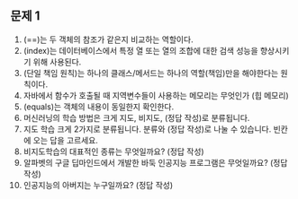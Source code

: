 ## 문제 1

1. (==)는 두 객체의 참조가 같은지 비교하는 역할이다.
2. (index)는 데이터베이스에서 특정 열 또는 열의 조합에 대한 검색 성능을 향상시키기 위해 사용된다.
3. (단일 책임 원칙)는 하나의 클래스/메서드는 하나의 역할(책임)만을 해야한다는 원칙이다.
4. 자바에서 함수가 호출될 때 지역변수들이 사용하는 메모리는 무엇인가 (힙 메모리)
5. (equals)는 객체의 내용이 동일한지 확인한다.
6. 머신러닝의 학습 방법은 크게 지도, 비지도, (정답 작성)로 분류됩니다.
7. 지도 학습 크게 2가지로 분류됩니다. 분류와 (정답 작성)로 나눌 수 있습니다. 빈칸에 오는 답을 고르세요.
8. 비지도학습의 대표적인 종류는 무엇일까요? (정답 작성)
9. 알파벳의 구글 딥마인드에서 개발한 바둑 인공지능 프로그램은 무엇일까요? (정답 작성)
10. 인공지능의 아버지는 누구일까요? (정답 작성)
